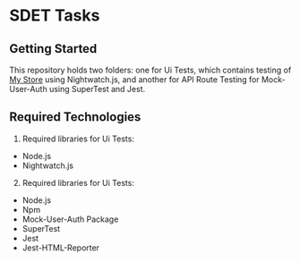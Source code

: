 # SDET Tasks

## Getting Started
This repository holds two folders: one for Ui Tests, which contains testing of [My Store](http://automationpractice.multiformis.com/index.php) using Nightwatch.js, and another for API Route Testing for Mock-User-Auth using SuperTest and Jest.

## Required Technologies
1. Required libraries for Ui Tests:
- Node.js
- Nightwatch.js

2. Required libraries for Ui Tests:
- Node.js
- Npm
- Mock-User-Auth Package
- SuperTest
- Jest
- Jest-HTML-Reporter

